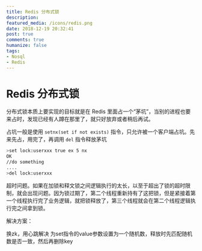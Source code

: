 ```yaml
---
title: Redis 分布式锁
description: 
featured_media: /icons/redis.png
date: 2018-12-19 20:32:41
post: true
comments: true
humanize: false
tags:
- Nosql
- Redis
---
```


# Redis 分布式锁
分布式锁本质上要实现的目标就是在 Redis 里面占一个“茅坑”，当别的进程也要来占时，发现已经有人蹲在那里了，就只好放弃或者稍后再试。

占坑一般是使用 `setnx(set if not exists)` 指令，只允许被一个客户端占坑。先来先占，用完了，再调用 `del` 指令释放茅坑

``` sh
>set lock:userxxx true ex 5 nx
OK
//do something
....
>del lock:userxxx
```

超时问题。如果在加锁和释文锁之间逻辑执行的太长，以至于超出了锁的超时限制，就会出现问题。因为锁过期了，第二个线程重新持有了这把锁，但是紧接着第一个线程执行完了业务逻辑，就把锁释放了，第三个线程就会在第二个线程逻辑执行完之间拿到锁。

解决方案：

换zk，用心跳解决
为set指令的value参数设置为一个随机数，释放时先匹配随机数是否一致，然后再删除key
